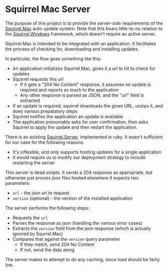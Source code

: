 # Squirrel Mac Server

The purpose of this project is to provide the server-side requirements of the [Squirrel.Mac](https://github.com/Squirrel/Squirrel.Mac) auto-update system.  Note that this bears little-to-no relation to the [Squirrel.Windows](https://github.com/Squirrel/Squirrel.Windows) framework, which doesn't require an active server.

Squirrel.Mac is intended to be integrated with an application.  It facilitates the process of checking for, downloading and installing updates.

In particular, the flow goes something like this:

* An application initializes Squirrel.Mac, gives it a url to hit to check for updates
* Squirrel requests this url
    * If it gets a "204 No Content" response, it assumes no update is required and reports as much to the application
    * Any other response is parsed as JSON, and the "url" field is extracted
* If an update is required, squirrel downloads the given URL, unzips it, and does various prepatatory steps
* Squirrel notifies the application an update is available
* The application presumably asks for user confirmation, then asks Squirrel to apply the update and then restart the application.

There is an existing [Squirrel.Server](https://github.com/Squirrel/Squirrel.Server), implemented in ruby.  It wasn't sufficient for our case for the following reasons:

* It's inflexible, and only supports hosting updates for a single application
* It would require us to modify our deployment strategy to include restarting the server

This server is dead simple.  It sends a 204 response as appropriate, but otherwise just proxies json files hosted elsewhere  It expects two parameters:
* `url` - the json url to request
* `version` (optional) - the version of the installed application

The server performs the following steps:
* Requests the `url`
* Parses the response as json (handling the various error cases)
* Extracts the `version` field from the json response (which is actually ignored by Squrrel.Mac)
* Compares that against the `version` query parameter
    * If they match, send 204 No Content
    * If not, send the data along

The server makes to attempt to do any caching, since load should be fairly low.
